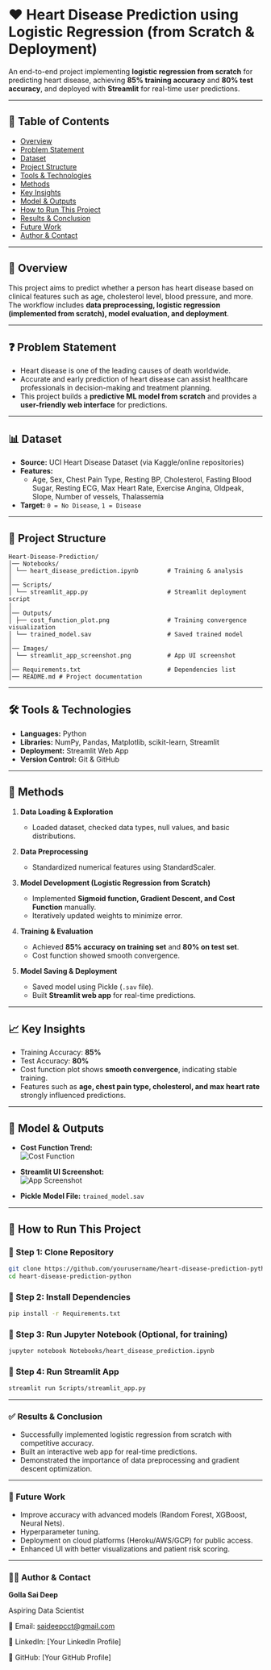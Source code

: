 # ❤️ Heart Disease Prediction using Logistic Regression (from Scratch & Deployment)

An end-to-end project implementing **logistic regression from scratch** for predicting heart disease, achieving **85% training accuracy** and **80% test accuracy**, and deployed with **Streamlit** for real-time user predictions.

---

## 📑 Table of Contents
- [Overview](#overview)  
- [Problem Statement](#problem-statement)  
-  [Dataset](#dataset)  
- [Project Structure](#project-structure)  
- [Tools & Technologies](#tools--technologies)  
- [Methods](#methods)  
- [Key Insights](#key-insights)  
- [Model & Outputs](#model--outputs)  
- [How to Run This Project](#how-to-run-this-project)  
- [Results & Conclusion](#results--conclusion)  
- [Future Work](#future-work)  
- [Author & Contact](#author--contact)  

---

## 📖 Overview
This project aims to predict whether a person has heart disease based on clinical features such as age, cholesterol level, blood pressure, and more.  
The workflow includes **data preprocessing, logistic regression (implemented from scratch), model evaluation, and deployment**.

---

## ❓ Problem Statement
- Heart disease is one of the leading causes of death worldwide.  
- Accurate and early prediction of heart disease can assist healthcare professionals in decision-making and treatment planning.  
- This project builds a **predictive ML model from scratch** and provides a **user-friendly web interface** for predictions.

---

## 📊 Dataset
- **Source:** UCI Heart Disease Dataset (via Kaggle/online repositories)  
- **Features:**  
  - Age, Sex, Chest Pain Type, Resting BP, Cholesterol, Fasting Blood Sugar, Resting ECG, Max Heart Rate, Exercise Angina, Oldpeak, Slope, Number of vessels, Thalassemia  
- **Target:** `0 = No Disease`, `1 = Disease`

---
## 📂 Project Structure
```
Heart-Disease-Prediction/
│── Notebooks/
│ └── heart_disease_prediction.ipynb        # Training & analysis
│
│── Scripts/
│ └── streamlit_app.py                      # Streamlit deployment script
│
│── Outputs/
│ ├── cost_function_plot.png                # Training convergence visualization
│ └── trained_model.sav                     # Saved trained model
│
│── Images/
│ └── streamlit_app_screenshot.png          # App UI screenshot
│
│── Requirements.txt                        # Dependencies list
│── README.md # Project documentation
```
---

## 🛠 Tools & Technologies
- **Languages:** Python  
- **Libraries:** NumPy, Pandas, Matplotlib, scikit-learn, Streamlit  
- **Deployment:** Streamlit Web App  
- **Version Control:** Git & GitHub

---

## 🔎 Methods
1. **Data Loading & Exploration**  
   - Loaded dataset, checked data types, null values, and basic distributions.  

2. **Data Preprocessing**  
   - Standardized numerical features using StandardScaler.  

3. **Model Development (Logistic Regression from Scratch)**  
   - Implemented **Sigmoid function, Gradient Descent, and Cost Function** manually.  
   - Iteratively updated weights to minimize error.  

4. **Training & Evaluation**  
   - Achieved **85% accuracy on training set** and **80% on test set**.  
   - Cost function showed smooth convergence.  

5. **Model Saving & Deployment**  
   - Saved model using Pickle (`.sav` file).  
   - Built **Streamlit web app** for real-time predictions.  

---

## 📈 Key Insights
- Training Accuracy: **85%**  
- Test Accuracy: **80%**  
- Cost function plot shows **smooth convergence**, indicating stable training.  
- Features such as **age, chest pain type, cholesterol, and max heart rate** strongly influenced predictions.  

---

## 🤖 Model & Outputs
- **Cost Function Trend:**  
  ![Cost Function](Outputs/cost_function_plot.png)  

- **Streamlit UI Screenshot:**  
  ![App Screenshot](Images/streamlit_app_screenshot.png)  

- **Pickle Model File:** `trained_model.sav`

---

## 🚀 How to Run This Project

### 🔧 Step 1: Clone Repository

```bash
git clone https://github.com/yourusername/heart-disease-prediction-python.git
cd heart-disease-prediction-python
```

### 🔧 Step 2: Install Dependencies

```bash
pip install -r Requirements.txt
```

### 🔧 Step 3: Run Jupyter Notebook (Optional, for training)

```bash
jupyter notebook Notebooks/heart_disease_prediction.ipynb
```

### 🔧 Step 4: Run Streamlit App

```bash
streamlit run Scripts/streamlit_app.py
```

--- 

### ✅ Results & Conclusion

- Successfully implemented logistic regression from scratch with competitive accuracy.
- Built an interactive web app for real-time predictions.
- Demonstrated the importance of data preprocessing and gradient descent optimization.

---

### 🔮 Future Work

- Improve accuracy with advanced models (Random Forest, XGBoost, Neural Nets).
- Hyperparameter tuning.
- Deployment on cloud platforms (Heroku/AWS/GCP) for public access.
- Enhanced UI with better visualizations and patient risk scoring.

---

### 👨‍💻 Author & Contact
**Golla Sai Deep**

Aspiring Data Scientist

📧 Email: saideepcct@gmail.com

🔗 LinkedIn: [Your LinkedIn Profile]

🔗 GitHub: [Your GitHub Profile]

